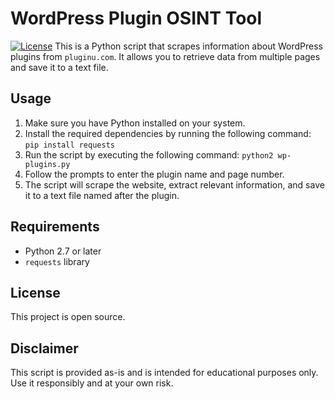# WordPress Plugin OSINT Tool

[![License](https://img.shields.io/badge/license-MIT-blue.svg)](LICENSE)
This is a Python script that scrapes information about WordPress plugins from `pluginu.com`. It allows you to retrieve data from multiple pages and save it to a text file.

## Usage

1. Make sure you have Python installed on your system.
2. Install the required dependencies by running the following command:
```pip install requests```
3. Run the script by executing the following command:
```python2 wp-plugins.py```
4. Follow the prompts to enter the plugin name and page number.
5. The script will scrape the website, extract relevant information, and save it to a text file named after the plugin.

## Requirements

- Python 2.7 or later
- `requests` library

## License

This project is open source. 

## Disclaimer

This script is provided as-is and is intended for educational purposes only. Use it responsibly and at your own risk.




